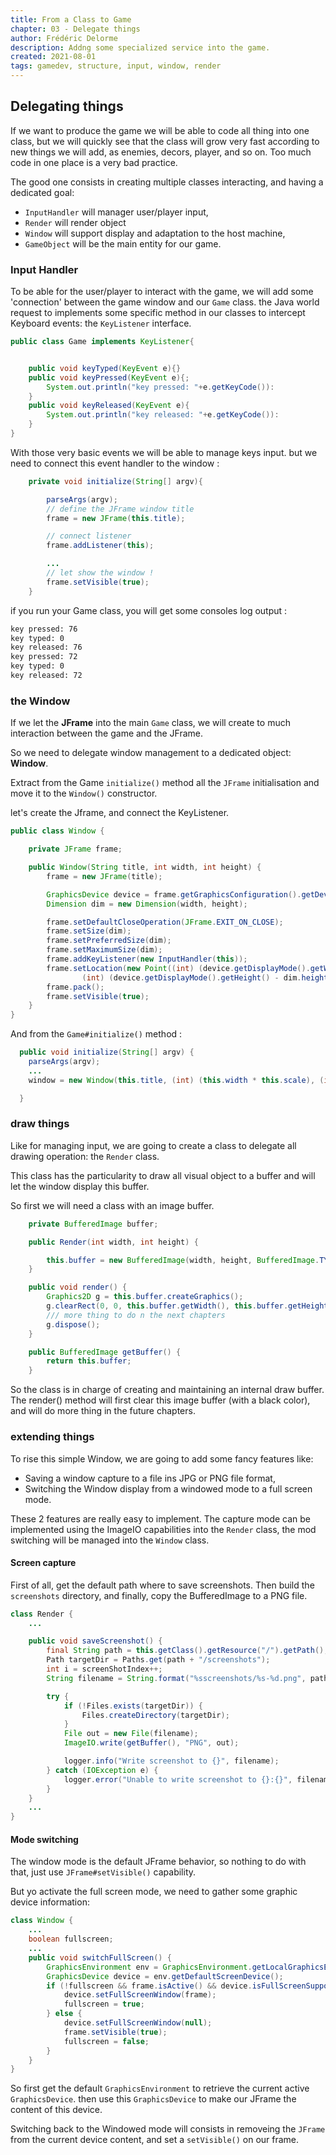 ```yaml
---
title: From a Class to Game
chapter: 03 - Delegate things
author: Frédéric Delorme
description: Addng some specialized service into the game.
created: 2021-08-01
tags: gamedev, structure, input, window, render
---
```


## Delegating things

If we want to produce the game we will be able to code all thing into one class, but we will quickly see that the class will grow very fast according to new things we will add, as enemies, decors, player, and so on. Too much code in one place is a very bad practice.

The good one consists in creating multiple classes interacting, and having a dedicated goal:

- `InputHandler` will manager user/player input,
- `Render` will render object
- `Window` will support display and adaptation to the host machine,
- `GameObject` will be the main entity for our game.

### Input Handler

To be able for the user/player to interact with the game, we will add some 'connection' between the game window and our `Game` class.
the Java world request to implements some specific method in our classes to intercept Keyboard events: the `KeyListener` interface.

```java
public class Game implements KeyListener{


    public void keyTyped(KeyEvent e){}
    public void keyPressed(KeyEvent e){;
        System.out.println("key pressed: "+e.getKeyCode()):
    }
    public void keyReleased(KeyEvent e){
        System.out.println("key released: "+e.getKeyCode()):
    }
}
```

With those very basic events we will be able to manage keys input. but we need to connect this event handler to the window :

```java
    private void initialize(String[] argv){

        parseArgs(argv);
        // define the JFrame window title
        frame = new JFrame(this.title);

        // connect listener
        frame.addListener(this);

        ...
        // let show the window !
        frame.setVisible(true);
    }
```

if you run your Game class, you will get some consoles log output :

```txt
key pressed: 76
key typed: 0
key released: 76
key pressed: 72
key typed: 0
key released: 72
```

### the Window

If we let the **JFrame** into the main `Game` class, we will create to much interaction between the game and the JFrame.

So we need to delegate window management to a dedicated object: **Window**.

Extract from the Game `initialize()` method all the `JFrame` initialisation and move it to the `Window()` constructor.

let's create the Jframe, and connect the KeyListener.

```java
public class Window {

    private JFrame frame;

    public Window(String title, int width, int height) {
        frame = new JFrame(title);

        GraphicsDevice device = frame.getGraphicsConfiguration().getDevice();
        Dimension dim = new Dimension(width, height);

        frame.setDefaultCloseOperation(JFrame.EXIT_ON_CLOSE);
        frame.setSize(dim);
        frame.setPreferredSize(dim);
        frame.setMaximumSize(dim);
        frame.addKeyListener(new InputHandler(this));
        frame.setLocation(new Point((int) (device.getDisplayMode().getWidth() - dim.width) / 2,
                (int) (device.getDisplayMode().getHeight() - dim.height) / 2));
        frame.pack();
        frame.setVisible(true);
    }
}
```

And from the `Game#initialize()` method :

```java
  public void initialize(String[] argv) {
    parseArgs(argv);
    ...
    window = new Window(this.title, (int) (this.width * this.scale), (int) (this.height * this.scale));

  }
```

### draw things

Like for managing input, we are going to create a class to delegate all drawing operation: the `Render` class.

This class has the particularity to draw all visual object to a buffer and will let the window display this buffer.

So first we will need a class with an image buffer.

```java
    private BufferedImage buffer;

    public Render(int width, int height) {

        this.buffer = new BufferedImage(width, height, BufferedImage.TYPE_INT_ARGB);
    }

    public void render() {
        Graphics2D g = this.buffer.createGraphics();
        g.clearRect(0, 0, this.buffer.getWidth(), this.buffer.getHeight());
        /// more thing to do n the next chapters
        g.dispose();
    }

    public BufferedImage getBuffer() {
        return this.buffer;
    }
```

So the class is in charge of creating and maintaining an internal draw buffer. The render() method will first clear this image buffer (with a black color), and will do more thing in the future chapters.

### extending things

To rise this simple Window, we are going to add some fancy features like:

- Saving a window capture to a file ins JPG or PNG file format,
- Switching the Window display from a windowed mode to a full screen mode.

These 2 features are really easy to implement. The capture mode can be implemented using the ImageIO capabilities into the `Render` class, the mod switching will be managed into the `Window` class.

#### Screen capture

First of all, get the default path where to save screenshots.
Then build the `screenshots` directory, and finally, copy the BufferedImage to a PNG file.

```java
class Render {
    ...

    public void saveScreenshot() {
        final String path = this.getClass().getResource("/").getPath();
        Path targetDir = Paths.get(path + "/screenshots");
        int i = screenShotIndex++;
        String filename = String.format("%sscreenshots/%s-%d.png", path, java.lang.System.nanoTime(), i);

        try {
            if (!Files.exists(targetDir)) {
                Files.createDirectory(targetDir);
            }
            File out = new File(filename);
            ImageIO.write(getBuffer(), "PNG", out);

            logger.info("Write screenshot to {}", filename);
        } catch (IOException e) {
            logger.error("Unable to write screenshot to {}:{}", filename, e.getMessage());
        }
    }
    ...
}
```

#### Mode switching

The window mode is the default JFrame behavior, so nothing to do with that, just use `JFrame#setVisible()` capability.

But yo activate the full screen mode, we need to gather some graphic device information:

```java
class Window {
    ...
    boolean fullscreen;
    ...
    public void switchFullScreen() {
        GraphicsEnvironment env = GraphicsEnvironment.getLocalGraphicsEnvironment();
        GraphicsDevice device = env.getDefaultScreenDevice();
        if (!fullscreen && frame.isActive() && device.isFullScreenSupported()) {
            device.setFullScreenWindow(frame);
            fullscreen = true;
        } else {
            device.setFullScreenWindow(null);
            frame.setVisible(true);
            fullscreen = false;
        }
    }
}
```

So first get the default `GraphicsEnvironment` to retrieve the current active `GraphicsDevice`.
then use this `GraphicsDevice` to make our JFrame the content of this device.

Switching back to the Windowed mode will consists in removeing the `JFrame` from the current device content, and set a `setVisible()` on our frame.
